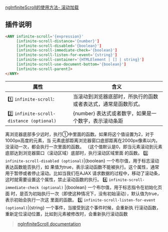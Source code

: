 [ngInfiniteScroll的使用方法- 滚动加载](#top)

## 插件说明

```html
<ANY infinite-scroll='{expression}'
     [infinite-scroll-distance='{number}']
     [infinite-scroll-disabled='{boolean}']
     [infinite-scroll-immediate-check='{boolean}']
     [infinite-scroll-listen-for-event='{string}']
     [infinite-scroll-container='{HTMLElement | [] | string}']
     [infinite-scroll-use-document-bottom='{boolean}']
     [infinite-scroll-parent]>
</ANY>
```

属性|含义
---|---
:one: `infinite-scroll`: |当滚动到浏览器底部时，所执行的函数或者表达式，通常是函数形式。
:two: `infinite-scroll-distance (optional)`| {number} 表达式或者数字，如果是一个数字，表示滚动条距 
离浏览器底部多少远时，执行①中里面的函数。如果将这个值设置为2，对于1000px高度的元素，当 
元素底部距离浏览器窗口底部距离在2000px像素以内，没滚动一次，都会执行一次里面的函数。 
（这个值默认是0，即当元素滚动到元素底部达到浏览器窗口（滚动区域）底部时，执行滚动区域里面 
的函数。
:three: `infinite-scroll-disabled (optional)`|{boolean} 一个布尔值，用于标志滚动表达函数能否执行，如 
果值为true，表示滚动函数不能被执行。这个属性，通常用于暂停或者停止滚动。比如当我们在AJAX 
请求数据的过程中，移动了滚动条，这时就需要设置这个属性，禁止滚动函数的执行。
:four: `infinite-scroll-immediate-check (optional)` |{boolean} 一个布尔值，用于标志指令在初始化页面 
时，是否为初始执行一次（即使这种情况下，没有初始滚动），默认值为true，表示初始会执行一次这 
里面的函数。
:five: `infinite-scroll-listen-for-event (optional)`|{string} 一个事件，当接受到这个事件时候，会重新执 
行滚动函数，重新定位滚动位置，比如到元素被修改时，会重新执行滚动函数


> [ngInfiniteScroll documentation](https://sroze.github.io/ngInfiniteScroll/documentation.html)
